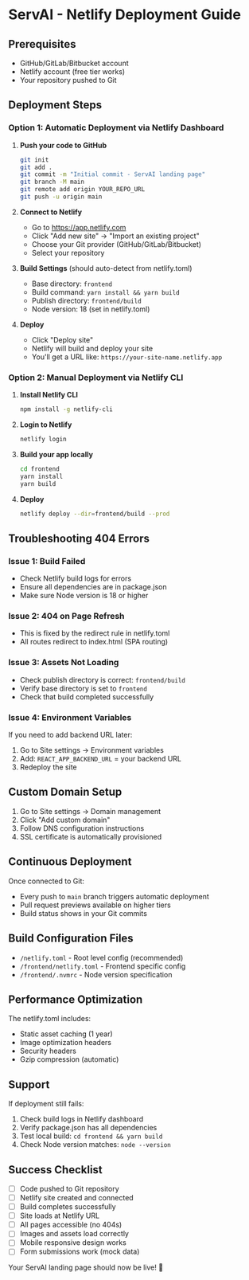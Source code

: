 # ServAI - Netlify Deployment Guide

## Prerequisites
- GitHub/GitLab/Bitbucket account
- Netlify account (free tier works)
- Your repository pushed to Git

## Deployment Steps

### Option 1: Automatic Deployment via Netlify Dashboard

1. **Push your code to GitHub**
   ```bash
   git init
   git add .
   git commit -m "Initial commit - ServAI landing page"
   git branch -M main
   git remote add origin YOUR_REPO_URL
   git push -u origin main
   ```

2. **Connect to Netlify**
   - Go to https://app.netlify.com
   - Click "Add new site" → "Import an existing project"
   - Choose your Git provider (GitHub/GitLab/Bitbucket)
   - Select your repository

3. **Build Settings** (should auto-detect from netlify.toml)
   - Base directory: `frontend`
   - Build command: `yarn install && yarn build`
   - Publish directory: `frontend/build`
   - Node version: 18 (set in netlify.toml)

4. **Deploy**
   - Click "Deploy site"
   - Netlify will build and deploy your site
   - You'll get a URL like: `https://your-site-name.netlify.app`

### Option 2: Manual Deployment via Netlify CLI

1. **Install Netlify CLI**
   ```bash
   npm install -g netlify-cli
   ```

2. **Login to Netlify**
   ```bash
   netlify login
   ```

3. **Build your app locally**
   ```bash
   cd frontend
   yarn install
   yarn build
   ```

4. **Deploy**
   ```bash
   netlify deploy --dir=frontend/build --prod
   ```

## Troubleshooting 404 Errors

### Issue 1: Build Failed
- Check Netlify build logs for errors
- Ensure all dependencies are in package.json
- Make sure Node version is 18 or higher

### Issue 2: 404 on Page Refresh
- This is fixed by the redirect rule in netlify.toml
- All routes redirect to index.html (SPA routing)

### Issue 3: Assets Not Loading
- Check publish directory is correct: `frontend/build`
- Verify base directory is set to `frontend`
- Check that build completed successfully

### Issue 4: Environment Variables
If you need to add backend URL later:
1. Go to Site settings → Environment variables
2. Add: `REACT_APP_BACKEND_URL` = your backend URL
3. Redeploy the site

## Custom Domain Setup

1. Go to Site settings → Domain management
2. Click "Add custom domain"
3. Follow DNS configuration instructions
4. SSL certificate is automatically provisioned

## Continuous Deployment

Once connected to Git:
- Every push to `main` branch triggers automatic deployment
- Pull request previews available on higher tiers
- Build status shows in your Git commits

## Build Configuration Files

- `/netlify.toml` - Root level config (recommended)
- `/frontend/netlify.toml` - Frontend specific config
- `/frontend/.nvmrc` - Node version specification

## Performance Optimization

The netlify.toml includes:
- Static asset caching (1 year)
- Image optimization headers
- Security headers
- Gzip compression (automatic)

## Support

If deployment still fails:
1. Check build logs in Netlify dashboard
2. Verify package.json has all dependencies
3. Test local build: `cd frontend && yarn build`
4. Check Node version matches: `node --version`

## Success Checklist

- [ ] Code pushed to Git repository
- [ ] Netlify site created and connected
- [ ] Build completes successfully
- [ ] Site loads at Netlify URL
- [ ] All pages accessible (no 404s)
- [ ] Images and assets load correctly
- [ ] Mobile responsive design works
- [ ] Form submissions work (mock data)

Your ServAI landing page should now be live! 🎉
